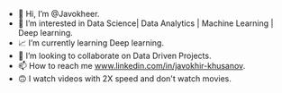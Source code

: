 
- 👋 Hi, I’m @Javokheer.
- 👀 I’m interested in Data Science| Data Analytics | Machine Learning | Deep learning.
- 📈 I’m currently learning Deep learning.
- 💼 I’m looking to collaborate on Data Driven Projects.
- 📫 How to reach me  www.linkedin.com/in/javokhir-khusanov.
- 🙃 I watch videos with 2X speed and don't watch movies.

<!---
Javokheer/Javokheer is a ✨ special ✨ repository because its `README.md` (this file) appears on your GitHub profile.
You can click the Preview link to take a look at your changes.
--->



